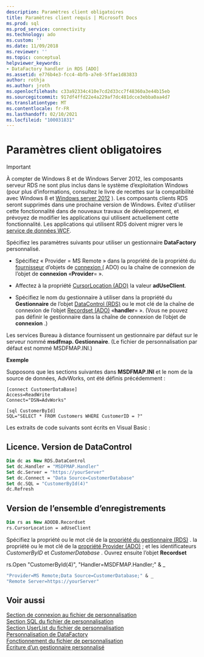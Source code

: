 ```yaml
---
description: Paramètres client obligatoires
title: Paramètres client requis | Microsoft Docs
ms.prod: sql
ms.prod_service: connectivity
ms.technology: ado
ms.custom: ''
ms.date: 11/09/2018
ms.reviewer: ''
ms.topic: conceptual
helpviewer_keywords:
- DataFactory handler in RDS [ADO]
ms.assetid: e776b4e3-fcc4-4bfb-a7e8-5ffae1d83833
author: rothja
ms.author: jroth
ms.openlocfilehash: c33a92334c410e7cd2d33cc7f48360a3e44b15eb
ms.sourcegitcommit: 917df4ffd22e4a229af7dc481dcce3ebba0aa4d7
ms.translationtype: MT
ms.contentlocale: fr-FR
ms.lasthandoff: 02/10/2021
ms.locfileid: "100031831"
---
```

# <a name="required-client-settings"></a>Paramètres client obligatoires
> [!IMPORTANT]
>  À compter de Windows 8 et de Windows Server 2012, les composants serveur RDS ne sont plus inclus dans le système d’exploitation Windows (pour plus d’informations, consultez le livre de recettes sur la compatibilité avec Windows 8 et [Windows server 2012](https://www.microsoft.com/download/details.aspx?id=27416) ). Les composants clients RDS seront supprimés dans une prochaine version de Windows. Évitez d'utiliser cette fonctionnalité dans de nouveaux travaux de développement, et prévoyez de modifier les applications qui utilisent actuellement cette fonctionnalité. Les applications qui utilisent RDS doivent migrer vers le [service de données WCF](/dotnet/framework/wcf/).  
  
 Spécifiez les paramètres suivants pour utiliser un gestionnaire **DataFactory** personnalisé.  
  
-   Spécifiez « Provider = MS Remote » dans la propriété de la propriété du [fournisseur](../../reference/ado-api/provider-property-ado.md) d’objets de [connexion (](../../reference/ado-api/connection-object-ado.md) ADO) ou la chaîne de connexion de l’objet de **connexion** «**Provider**= ».  
  
-   Affectez à la propriété [CursorLocation (ADO)](../../reference/ado-api/cursorlocation-property-ado.md) la valeur **adUseClient**.  
  
-   Spécifiez le nom du gestionnaire à utiliser dans la propriété du **Gestionnaire** de l’objet [DataControl (RDS)](../../reference/rds-api/datacontrol-object-rds.md) ou le mot clé de la chaîne de connexion de l’objet [Recordset (ADO)](../../reference/ado-api/recordset-object-ado.md) «**handler**= ». (Vous ne pouvez pas définir le gestionnaire dans la chaîne de connexion de l’objet de **connexion** .)  
  
 Les services Bureau à distance fournissent un gestionnaire par défaut sur le serveur nommé **msdfmap. Gestionnaire**. (Le fichier de personnalisation par défaut est nommé MSDFMAP.INI.)  
  
 **Exemple**  
  
 Supposons que les sections suivantes dans **MSDFMAP.INI** et le nom de la source de données, AdvWorks, ont été définis précédemment :  
  
```console
[connect CustomerDataBase]  
Access=ReadWrite  
Connect="DSN=AdvWorks"  
  
[sql CustomerById]  
SQL="SELECT * FROM Customers WHERE CustomerID = ?"  
```  
  
 Les extraits de code suivants sont écrits en Visual Basic :  
  
## <a name="rdsdatacontrol-version"></a>Licence. Version de DataControl  
  
```vb
Dim dc as New RDS.DataControl  
Set dc.Handler = "MSDFMAP.Handler"  
Set dc.Server = "https://yourServer"  
Set dc.Connect = "Data Source=CustomerDatabase"  
Set dc.SQL = "CustomerById(4)"  
dc.Refresh  
```  
  
## <a name="recordset-version"></a>Version de l’ensemble d’enregistrements  
  
```vb
Dim rs as New ADODB.Recordset  
rs.CursorLocation = adUseClient  
```  
  
 Spécifiez la propriété ou le mot clé de la [propriété du gestionnaire (RDS)](../../reference/rds-api/handler-property-rds.md) . la propriété ou le mot clé de la [propriété Provider (ADO)](../../reference/ado-api/provider-property-ado.md) ; et les identificateurs *CustomerByID* et *CustomerDatabase* . Ouvrez ensuite l’objet **Recordset**  
  
 rs.Open "CustomerById(4)", "Handler=MSDFMAP.Handler;" & _  
  
```vb
"Provider=MS Remote;Data Source=CustomerDatabase;" & _  
"Remote Server=https://yourServer"  
```  
  
## <a name="see-also"></a>Voir aussi  
 [Section de connexion au fichier de personnalisation](./customization-file-connect-section.md)   
 [Section SQL du fichier de personnalisation](./customization-file-sql-section.md)   
 [Section UserList du fichier de personnalisation](./customization-file-userlist-section.md)   
 [Personnalisation de DataFactory](./datafactory-customization.md)   
 [Fonctionnement du fichier de personnalisation](./understanding-the-customization-file.md)   
 [Écriture d’un gestionnaire personnalisé](./writing-your-own-customized-handler.md)